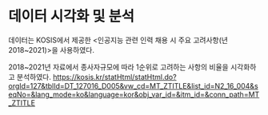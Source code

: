# 데이터 시각화 및 분석
데이터는 KOSIS에서 제공한 <인공지능 관련 인력 채용 시 주요 고려사항(년 2018~2021)>을 사용하였다.

2018~2021년 자료에서 종사자규모에 따라 1순위로 고려하는 사항의 비율을 시각화하고 분석하였다.
https://kosis.kr/statHtml/statHtml.do?orgId=127&tblId=DT_127016_D005&vw_cd=MT_ZTITLE&list_id=N2_16_004&seqNo=&lang_mode=ko&language=kor&obj_var_id=&itm_id=&conn_path=MT_ZTITLE

